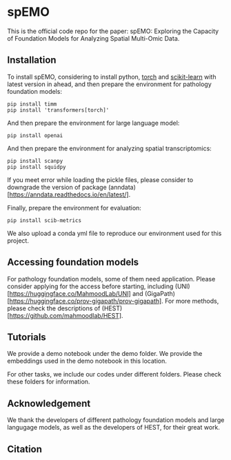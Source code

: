# spEMO
This is the official code repo for the paper: spEMO: Exploring the Capacity of Foundation Models for Analyzing Spatial Multi-Omic Data.

## Installation

To install spEMO, considering to install python, [torch](https://pytorch.org/) and [scikit-learn](https://scikit-learn.org/stable/index.html) with latest version in ahead, and then prepare the environment for pathology foundation models:

```
pip install timm
pip install 'transformers[torch]'
```

And then prepare the environment for large language model:

```
pip install openai
```

And then prepare the environment for analyzing spatial transcriptomics:

```
pip install scanpy
pip install squidpy
```

If you meet error while loading the pickle files, please consider to downgrade the version of package (anndata)[https://anndata.readthedocs.io/en/latest/].

Finally, prepare the environment for evaluation:

```
pip install scib-metrics
```

We also upload a conda yml file to reproduce our environment used for this project.

## Accessing foundation models

For pathology foundation models, some of them need application. Please consider applying for the access before starting, including (UNI)[https://huggingface.co/MahmoodLab/UNI] and (GigaPath)[https://huggingface.co/prov-gigapath/prov-gigapath]. For more methods, please check the descriptions of (HEST)[https://github.com/mahmoodlab/HEST].

## Tutorials

We provide a demo notebook under the demo folder. We provide the embeddings used in the demo notebook in this location.

For other tasks, we include our codes under different folders. Please check these folders for information.

## Acknowledgement

We thank the developers of different pathology foundation models and large langugage models, as well as the developers of HEST, for their great work.

## Citation